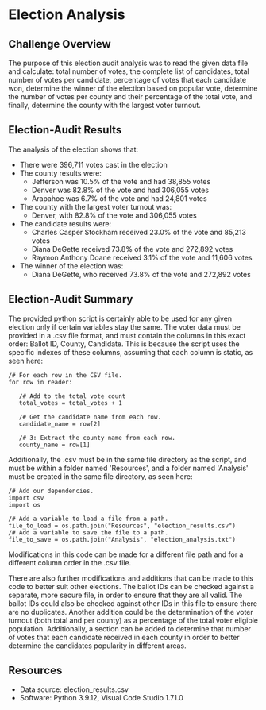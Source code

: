 # Election Analysis
  
 ## Challenge Overview
 The purpose of this election audit analysis was to read the given data file and calculate: total number of votes, the complete list of candidates, total number of votes per candidate, percentage of votes that each candidate won, determine the winner of the election based on popular vote, determine the number of votes per county and their percentage of the total vote, and finally, determine the county with the largest voter turnout.
 
 ## Election-Audit Results
 The analysis of the election shows that:
 - There were 396,711 votes cast in the election
 - The county results were:
   - Jefferson was 10.5% of the vote and had 38,855 votes
   - Denver was 82.8% of the vote and had 306,055 votes
   - Arapahoe was 6.7% of the vote and had 24,801 votes
- The county with the largest voter turnout was:
   - Denver, with 82.8% of the vote and 306,055 votes
- The candidate results were:
   - Charles Casper Stockham received 23.0% of the vote and 85,213 votes
   - Diana DeGette received 73.8% of the vote and 272,892 votes
   - Raymon Anthony Doane received 3.1% of the vote and 11,606 votes
 - The winner of the election was:
   - Diana DeGette, who received 73.8% of the vote and 272,892 votes

## Election-Audit Summary
The provided python script is certainly able to be used for any given election only if certain variables stay the same. The voter data must be provided in a .csv file format, and must contain the columns in this exact order: Ballot ID, County, Candidate. This is because the script uses the specific indexes of these columns, assuming that each column is static, as seen here:
```
/# For each row in the CSV file.
for row in reader:

   /# Add to the total vote count
   total_votes = total_votes + 1

   /# Get the candidate name from each row.
   candidate_name = row[2]

   /# 3: Extract the county name from each row.
   county_name = row[1]
```
Additionally, the .csv must be in the same file directory as the script, and must be within a folder named 'Resources', and a folder named 'Analysis' must be created in the same file directory, as seen here:
```
/# Add our dependencies.
import csv
import os

/# Add a variable to load a file from a path.
file_to_load = os.path.join("Resources", "election_results.csv")
/# Add a variable to save the file to a path.
file_to_save = os.path.join("Analysis", "election_analysis.txt")
```
Modifications in this code can be made for a different file path and for a different column order in the .csv file.

There are also further modifications and additions that can be made to this code to better suit other elections. The ballot IDs can be checked against a separate, more secure file, in order to ensure that they are all valid. The ballot IDs could also be checked against other IDs in this file to ensure there are no duplicates. Another addition could be the determination of the voter turnout (both total and per county) as a percentage of the total voter eligible population. Additionally, a section can be added to determine that number of votes that each candidate received in each county in order to better determine the candidates popularity in different areas.

## Resources
 - Data source: election_results.csv
 - Software: Python 3.9.12, Visual Code Studio 1.71.0
